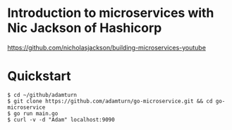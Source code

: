 # Introduction to microservices with Nic Jackson of Hashicorp
https://github.com/nicholasjackson/building-microservices-youtube

# Quickstart
```shell
$ cd ~/github/adamturn
$ git clone https://github.com/adamturn/go-microservice.git && cd go-microservice
$ go run main.go
$ curl -v -d "Adam" localhost:9090
```

